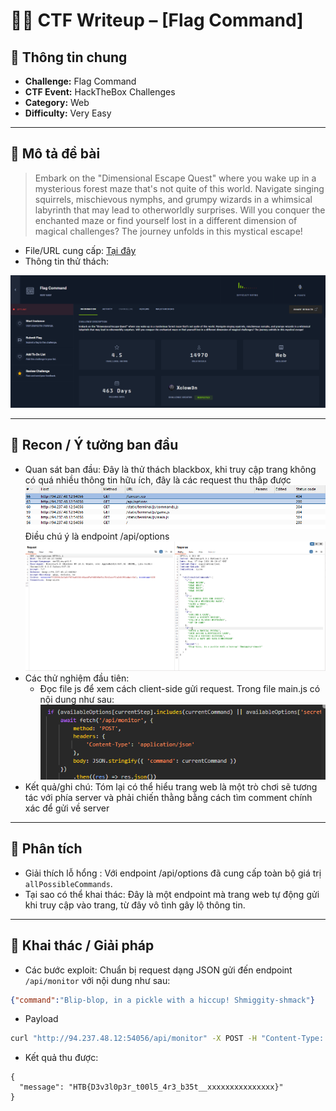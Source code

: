 # 🏴‍☠️ CTF Writeup – [Flag Command]

## 📌 Thông tin chung
- **Challenge:** Flag Command
- **CTF Event:** HackTheBox Challenges
- **Category:** Web 
- **Difficulty:** Very Easy 
 

---

## 📜 Mô tả đề bài
> Embark on the "Dimensional Escape Quest" where you wake up in a mysterious forest maze that's not quite of this world. Navigate singing squirrels, mischievous nymphs, and grumpy wizards in a whimsical labyrinth that may lead to otherworldly surprises. Will you conquer the enchanted maze or find yourself lost in a different dimension of magical challenges? The journey unfolds in this mystical escape!
- File/URL cung cấp: [Tại đây](https://app.hackthebox.com/challenges/Flag%2520Command)  
- Thông tin thử thách:  

![screenshot](./image.png)

---

## 🔎 Recon / Ý tưởng ban đầu
- Quan sát ban đầu: Đây là thử thách blackbox, khi truy cập trang không có quá nhiều thông tin hữu ích, đây là các request thu thâp được ![alt text](image-2.png) Điều chú ý là endpoint /api/options
![alt text](image-3.png)
- Các thử nghiệm đầu tiên: 
    -  Đọc file js để xem cách client-side gửi request. Trong file main.js có nội dung như sau:
    ![alt text](image-4.png)
- Kết quả/ghi chú: Tóm lại có thể hiểu trang web là một trò chơi sẽ tương tác với phía server và phải chiến thằng bằng cách tìm comment chính xác để gửi về server    

---

## 🧩 Phân tích
- Giải thích lỗ hổng : Với endpoint /api/options đã cung cấp toàn bộ giá trị `allPossibleCommands`.
- Tại sao có thể khai thác: Đây là một endpoint mà trang web tự động gửi khi truy cập vào trang, từ đây vô tình gây lộ thông tin.  

---

## 🚀 Khai thác / Giải pháp
- Các bước exploit: Chuẩn bị request dạng JSON gửi đến endpoint `/api/monitor` với nội dung như sau:
```json
{"command":"Blip-blop, in a pickle with a hiccup! Shmiggity-shmack"}
```
- Payload
```bash
curl "http://94.237.48.12:54056/api/monitor" -X POST -H "Content-Type: application/json" -d '{"command":"Blip-blop, in a pickle with a hiccup! Shmiggity-shmack"}'
```
- Kết quả thu được:
```
{
  "message": "HTB{D3v3l0p3r_t00l5_4r3_b35t__xxxxxxxxxxxxxxx}"
}

